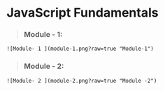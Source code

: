 JavaScript Fundamentals 
==========================

> ### Module - 1: 

```
![Module- 1 ](module-1.png?raw=true "Module-1")
```

> ### Module - 2:

```
![Module- 2 ](module-2.png?raw=true "Module -2")
```